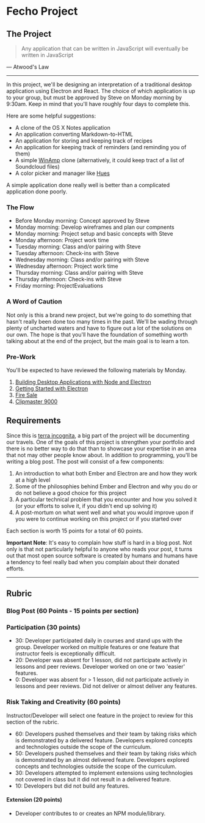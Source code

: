 # Fecho Project

## The Project

> Any application that can be written in JavaScript will eventually be written in JavaScript

— Atwood's Law

---

In this project, we'll be designing an interpretation of a traditional desktop application using Electron and React. The choice of which application is up to your group, but must be approved by Steve on Monday morning by 9:30am. Keep in mind that you'll have roughly four days to complete this.

Here are some helpful suggestions:

- A clone of the OS X Notes application
- An application converting Markdown-to-HTML
- An application for storing and keeping track of recipes
- An application for keeping track of reminders (and reminding you of them)
- A simple [WinAmp][wa] clone (alternatively, it could keep tract of a list of Soundcloud files)
- A color picker and manager like [Hues](http://giantcomet.com/hues/)

[wa]: https://en.wikipedia.org/wiki/Winamp

A simple application done really well is better than a complicated application done poorly.

### The Flow

- Before Monday morning: Concept approved by Steve
- Monday morning: Develop wireframes and plan our compnents
- Monday morning: Project setup and basic concepts with Steve
- Monday afternoon: Project work time
- Tuesday morning: Class and/or pairing with Steve
- Tuesday afternoon: Check-ins with Steve
- Wednesday morning: Class and/or pairing with Steve
- Wednesday afternoon: Project work time
- Thursday morning: Class and/or pairing with Steve
- Thursday afternoon: Check-ins with Steve
- Friday morning: ProjectEvaluations

### A Word of Caution

Not only is this a brand new project, but we're going to do something that hasn't really been done too many times in the past. We'll be wading through plenty of uncharted waters and have to figure out a lot of the solutions on our own. The hope is that you'll have the foundation of something worth talking about at the end of the project, but the main goal is to learn a ton.

### Pre-Work

You'll be expected to have reviewed the following materials by Monday.

1. [Building Desktop Applications with Node and Electron](https://www.youtube.com/watch?v=rbSvc8_BHaw)
1. [Getting Started with Electron](https://vimeo.com/155240396)
1. [Fire Sale](https://github.com/stevekinney/firesale-tutorial)
1. [Clipmaster 9000](https://github.com/stevekinney/clipmaster-9000-tutorial)

## Requirements

Since this is [terra incognita][], a big part of the project will be documenting our travels. One of the goals of this project is strengthen your portfolio and there is no better way to do that than to showcase your expertise in an area that not may other people know about. In addition to programming, you'll be writing a blog post. The post will consist of a few components:

1. An introduction to what both Ember and Electron are and how they work at a high level
1. Some of the philosophies behind Ember and Electron and why you do or do not believe a good choice for this project
1. A particular technical problem that you encounter and how you solved it (or your efforts to solve it, if you didn't end up solving it)
1. A post-mortum on what went well and what you would improve upon if you were to continue working on this project or if you started over

Each section is worth 15 points for a total of 60 points.

**Important Note**: It's easy to complain how stuff is hard in a blog post. Not only is that not particularly helpful to anyone who reads your post, it turns out that most open source software is created by humans and humans have a tendency to feel really bad when you complain about their donated efforts.

[terra incognita]: http://www.merriam-webster.com/dictionary/terra%20incognita

---------

## Rubric

### Blog Post (60 Points - 15 points per section)

### Participation (30 points)
  * 30: Developer participated daily in courses and stand ups with the group. Developer worked on multiple features or one feature that instructor feels is exceptionally difficult.
  * 20: Developer was absent for 1 lesson, did not participate actively in lessons and peer reviews. Developer worked on one or two 'easier' features.
  * 0: Developer was absent for > 1 lesson, did not participate actively in lessons and peer reviews. Did not deliver or almost deliver any features.

### Risk Taking and Creativity (60 points)

Instructor/Developer will select one feature in the project to review for this section of the rubric.

  * 60: Developers pushed themselves and their team by taking risks which is demonstrated by a delivered feature. Developers explored concepts and technologies outside the scope of the curriculum.
  * 50: Developers pushed themselves and their team by taking risks which is demonstrated by an almost delivered feature. Developers explored concepts and technologies outside the scope of the curriculum.
  * 30: Developers attempted to implement extensions using technologies not covered in class but it did not result in a delivered feature.
  * 10: Developers but did not build any features.

#### Extension (20 points)

  * Developer contributes to or creates an NPM module/library.
